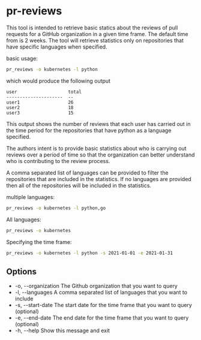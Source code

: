 # pr-reviews

This tool is intended to retrieve basic statics about the reviews of pull
requests for a GitHub organization in a given time frame. The default time
from is 2 weeks. The tool will retrieve statistics only on repositories that
have specific languages when specified.

basic usage:
```bash
pr_reviews -o kubernetes -l python
```
 
which would produce the following output

```shell
user                   total
---------------------  --
user1                  26
user2                  18
user3                  15
```
This output shows the number of reviews that each user has carried out in the
time period for the repositories that have python as a language specified.

The authors intent is to provide basic statistics about who is carrying out 
reviews over a period of time so that the organization can better understand
who is contributing to the review process.

A comma separated list of languages can be provided to filter the repositories
that are included in the statistics. If no languages are provided then all of
the repositories will be included in the statistics.

multiple languages:
```bash
pr_reviews -o kubernetes -l python,go
```

All languages:
```bash
pr_reviews -o kubernetes
```

Specifying the time frame:
```bash
pr_reviews -o kubernetes -l python -s 2021-01-01 -e 2021-01-31
```

## Options 

* -o, --organization The Github organization that you want to query
* -l, --languages  A comma separated list of languages that you want to include
* -s, --start-date The start date for the time frame that you want to query (optional)
* -e, --end-date The end date for the time frame that you want to query (optional)
* -h, --help Show this message and exit